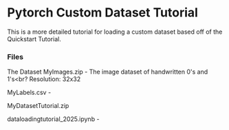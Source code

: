# Pytorch Custom Dataset Tutorial
This is a more detailed tutorial for loading a custom dataset based off of the Quickstart Tutorial.

### Files

The Dataset
MyImages.zip - The image dataset of handwritten 0's and 1's<br?
 Resolution: 32x32
 
MyLabels.csv -

MyDatasetTutorial.zip

dataloadingtutorial_2025.ipynb - 
